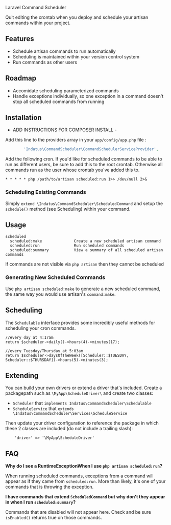 Laravel Command Scheduler

Quit editing the crontab when you deploy and schedule your artisan commands within your project.

## Features

 * Schedule artisan commands to run automatically
 * Scheduling is maintained within your version control system
 * Run commands as other users

## Roadmap

 * Accomidate scheduling parameterized commands
 * Handle exceptions individually, so one exception in a command doesn't stop all scheduled commands from running

## Installation

 - ADD INSTRUCTIONS FOR COMPOSER INSTALL -

Add this line to the providers array in your `app/config/app.php` file :

```php
        'Indatus\CommandScheduler\CommandSchedulerServiceProvider',
```

Add the following cron.  If you'd like for scheduled commands to be able to run as different users, be sure to add this to the root crontab.  Otherwise all commands run as the user whose crontab you've added this to.

```
* * * * * php /path/to/artisan scheduled:run 1>> /dev/null 2>&
```

### Scheduling Existing Commands

Simply `extend \Indatus\CommandScheduler\ScheduledCommand` and setup the `schedule()` method (see Scheduling) within your command.

## Usage
```
scheduled
  scheduled:make              Create a new scheduled artisan command
  scheduled:run               Run scheduled commands
  scheduled:summary           View a summary of all scheduled artisan commands
```

If commands are not visible via `php artisan` then they cannot be scheduled

### Generating New Scheduled Commands

Use `php artisan scheduled:make` to generate a new scheduled command, the same way you would use artisan's `command:make`.

## Scheduling

The `Schedulable` interface provides some incredibly useful methods for scheduling your cron commands.

```
//every day at 4:17am
return $scheduler->daily()->hours(4)->minutes(17);
```


```
//every Tuesday/Thursday at 5:03am
return $scheduler->daysOfTheWeek([Scheduler::$TUESDAY, Scheduler::$THURSDAY])->hours(5)->minutes(3);
```

## Extending

You can build your own drivers or extend a driver that's included.  Create a packagepath such as `\MyApp\ScheduleDriver\` and create two classes:

 * `Scheduler` that `implements Indatus\CommandScheduler\Schedulable`
 * `ScheduleService` that `extends \Indatus\CommandScheduler\Services\ScheduleService`

 Then update your driver configuration to reference the package in which these 2 classes are included (do not include a trailing slash):

```
    'driver' => '\MyApp\ScheduleDriver'
```

## FAQ

**Why do I see a RuntimeExceptionWhen I use `php artisan scheduled:run`?**

When running scheduled commands, exceptions from a command will appear as if they came from `scheduled:run`.  More than likely, it's one of your commands that is throwing the exception.

**I have commands that extend `ScheduledCommand` but why don't they appear in when I run `scheduled:summary`?**

Commands that are disabled will not appear here.  Check and be sure `isEnabled()` returns true on those commands.
